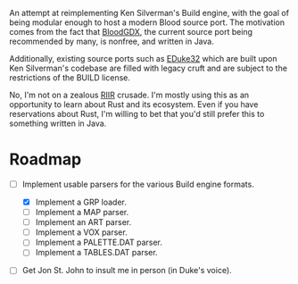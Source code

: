 An attempt at reimplementing Ken Silverman's Build engine, with the goal of
being modular enough to host a modern Blood source port. The motivation comes
from the fact that [BloodGDX][1], the current source port being recommended by
many, is nonfree, and written in Java.

Additionally, existing source ports such as [EDuke32][2] which are built upon
Ken Silverman's codebase are filled with legacy cruft and are subject to the
restrictions of the BUILD license.

No, I'm not on a zealous [RIIR][3] crusade. I'm mostly using this as an
opportunity to learn about Rust and its ecosystem. Even if you have reservations
about Rust, I'm willing to bet that you'd still prefer this to something written
in Java.


# Roadmap

- [ ] Implement usable parsers for the various Build engine formats.
  - [x] Implement a GRP loader.
  - [ ] Implement a MAP parser.
  - [ ] Implement an ART parser.
  - [ ] Implement a VOX parser.
  - [ ] Implement a PALETTE.DAT parser.
  - [ ] Implement a TABLES.DAT parser.
- [ ] Get Jon St. John to insult me in person (in Duke's voice).


[1]: https://blood-wiki.org/index.php/BloodGDX
[2]: http://eduke32.com/
[3]: https://github.com/ansuz/RIIR

